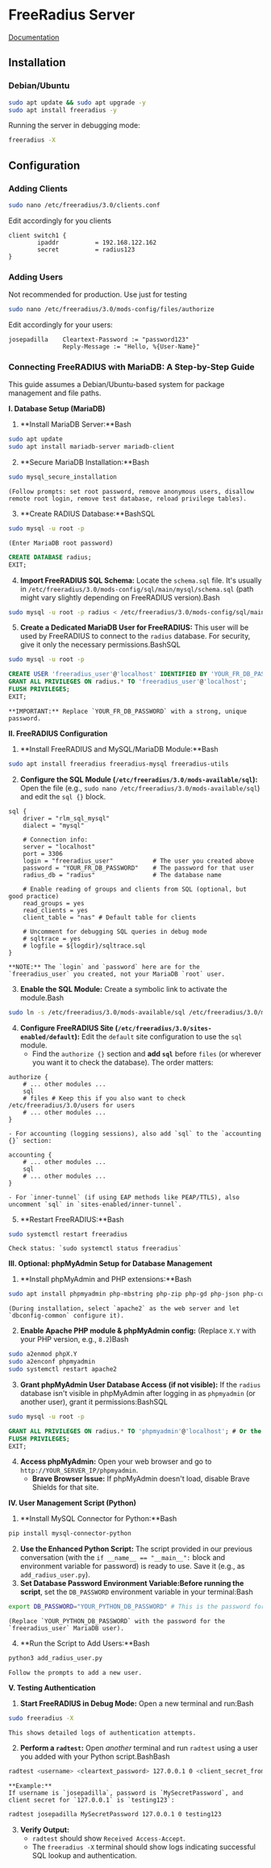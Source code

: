 # FreeRadius Server

[Documentation](https://wiki.freeradius.org/guide/Getting%20Started#other-resources)

## Installation

### Debian/Ubuntu

```bash
sudo apt update && sudo apt upgrade -y
sudo apt install freeradius -y
```

Running the server in debugging mode:

```bash
freeradius -X
```

## Configuration

### Adding Clients

```bash
sudo nano /etc/freeradius/3.0/clients.conf
```

Edit accordingly for you clients

```
client switch1 {
        ipaddr          = 192.168.122.162
        secret          = radius123
}
```

### Adding Users

Not recommended for production. Use just for testing

```bash
sudo nano /etc/freeradius/3.0/mods-config/files/authorize
```

Edit accordingly for your users:

```
josepadilla    Cleartext-Password := "password123"
               Reply-Message := "Hello, %{User-Name}"
```

### **Connecting FreeRADIUS with MariaDB: A Step-by-Step Guide**

This guide assumes a Debian/Ubuntu-based system for package management and file paths.

**I. Database Setup (MariaDB)**

1. **Install MariaDB Server:**Bash
    
```bash
sudo apt update
sudo apt install mariadb-server mariadb-client
```
    
2. **Secure MariaDB Installation:**Bash
    
```bash
sudo mysql_secure_installation
```
    
    (Follow prompts: set root password, remove anonymous users, disallow remote root login, remove test database, reload privilege tables).
    
3. **Create RADIUS Database:**BashSQL
    
```bash
sudo mysql -u root -p
```
    
    (Enter MariaDB root password)
    
```sql
CREATE DATABASE radius;
EXIT;
```
    
4. **Import FreeRADIUS SQL Schema:**
Locate the `schema.sql` file. It's usually in `/etc/freeradius/3.0/mods-config/sql/main/mysql/schema.sql` (path might vary slightly depending on FreeRADIUS version).Bash
    
```bash
sudo mysql -u root -p radius < /etc/freeradius/3.0/mods-config/sql/main/mysql/schema.sql
```
    
5. **Create a Dedicated MariaDB User for FreeRADIUS:**
This user will be used by FreeRADIUS to connect to the `radius` database. For security, give it only the necessary permissions.BashSQL
    
```bash
sudo mysql -u root -p
```
    
```sql
CREATE USER 'freeradius_user'@'localhost' IDENTIFIED BY 'YOUR_FR_DB_PASSWORD';
GRANT ALL PRIVILEGES ON radius.* TO 'freeradius_user'@'localhost';
FLUSH PRIVILEGES;
EXIT;
```
    
    **IMPORTANT:** Replace `YOUR_FR_DB_PASSWORD` with a strong, unique password.
    

**II. FreeRADIUS Configuration**

1. **Install FreeRADIUS and MySQL/MariaDB Module:**Bash
    
```bash
sudo apt install freeradius freeradius-mysql freeradius-utils
```
    
2. **Configure the SQL Module (`/etc/freeradius/3.0/mods-available/sql`):**
Open the file (e.g., `sudo nano /etc/freeradius/3.0/mods-available/sql`) and edit the `sql {}` block.
    
```
sql {
    driver = "rlm_sql_mysql"
    dialect = "mysql"

    # Connection info:
    server = "localhost"
    port = 3306
    login = "freeradius_user"           # The user you created above
    password = "YOUR_FR_DB_PASSWORD"    # The password for that user
    radius_db = "radius"                # The database name

    # Enable reading of groups and clients from SQL (optional, but good practice)
    read_groups = yes
    read_clients = yes
    client_table = "nas" # Default table for clients

    # Uncomment for debugging SQL queries in debug mode
    # sqltrace = yes
    # logfile = ${logdir}/sqltrace.sql
}
```
    
    **NOTE:** The `login` and `password` here are for the `freeradius_user` you created, not your MariaDB `root` user.
    
3. **Enable the SQL Module:**
Create a symbolic link to activate the module.Bash
    
```bash
sudo ln -s /etc/freeradius/3.0/mods-available/sql /etc/freeradius/3.0/mods-enabled/
```
    
4. **Configure FreeRADIUS Site (`/etc/freeradius/3.0/sites-enabled/default`):**
Edit the `default` site configuration to use the `sql` module.
    - Find the `authorize {}` section and **add `sql`** before `files` (or wherever you want it to check the database). The order matters:
        
```
authorize {
    # ... other modules ...
    sql
    # files # Keep this if you also want to check /etc/freeradius/3.0/users for users
    # ... other modules ...
}
```
        
    - For accounting (logging sessions), also add `sql` to the `accounting {}` section:
        
```
accounting {
    # ... other modules ...
    sql
    # ... other modules ...
}
```
        
    - For `inner-tunnel` (if using EAP methods like PEAP/TTLS), also uncomment `sql` in `sites-enabled/inner-tunnel`.
5. **Restart FreeRADIUS:**Bash
    
```bash
sudo systemctl restart freeradius
```
    
    Check status: `sudo systemctl status freeradius`
    

**III. Optional: phpMyAdmin Setup for Database Management**

1. **Install phpMyAdmin and PHP extensions:**Bash
    
```bash
sudo apt install phpmyadmin php-mbstring php-zip php-gd php-json php-curl php-mysql
```
    
    (During installation, select `apache2` as the web server and let `dbconfig-common` configure it).
    
2. **Enable Apache PHP module & phpMyAdmin config:**
(Replace `X.Y` with your PHP version, e.g., `8.2`)Bash
    
```bash
sudo a2enmod phpX.Y
sudo a2enconf phpmyadmin
sudo systemctl restart apache2
```
    
3. **Grant phpMyAdmin User Database Access (if not visible):**
If the `radius` database isn't visible in phpMyAdmin after logging in as `phpmyadmin` (or another user), grant it permissions:BashSQL
    
```bash
sudo mysql -u root -p
```
    
```sql
GRANT ALL PRIVILEGES ON radius.* TO 'phpmyadmin'@'localhost'; # Or the user you login with
FLUSH PRIVILEGES;
EXIT;
```
    
4. **Access phpMyAdmin:**
Open your web browser and go to `http://YOUR_SERVER_IP/phpmyadmin`.
    - **Brave Browser Issue:** If phpMyAdmin doesn't load, disable Brave Shields for that site.

**IV. User Management Script (Python)**

1. **Install MySQL Connector for Python:**Bash
    
```bash
pip install mysql-connector-python
```
    
2. **Use the Enhanced Python Script:**
The script provided in our previous conversation (with the `if __name__ == "__main__":` block and environment variable for password) is ready to use. Save it (e.g., as `add_radius_user.py`).
3. **Set Database Password Environment Variable:Before running the script**, set the `DB_PASSWORD` environment variable in your terminal:Bash
    
```bash
export DB_PASSWORD="YOUR_PYTHON_DB_PASSWORD" # This is the password for 'freeradius_user'
```
    
    (Replace `YOUR_PYTHON_DB_PASSWORD` with the password for the `freeradius_user` MariaDB user).
    
4. **Run the Script to Add Users:**Bash
    
```bash
python3 add_radius_user.py
```
    
    Follow the prompts to add a new user.
    

**V. Testing Authentication**

1. **Start FreeRADIUS in Debug Mode:**
Open a new terminal and run:Bash
    
```bash
sudo freeradius -X
```
    
    This shows detailed logs of authentication attempts.
    
2. **Perform a `radtest`:**
Open *another* terminal and run `radtest` using a user you added with your Python script.BashBash
    
```bash
radtest <username> <cleartext_password> 127.0.0.1 0 <client_secret_from_clients.conf>
```
    
    **Example:**
    If username is `josepadilla`, password is `MySecretPassword`, and client secret for `127.0.0.1` is `testing123`:
    
```bash
radtest josepadilla MySecretPassword 127.0.0.1 0 testing123
```
    
3. **Verify Output:**
    - `radtest` should show `Received Access-Accept`.
    - The `freeradius -X` terminal should show logs indicating successful SQL lookup and authentication.